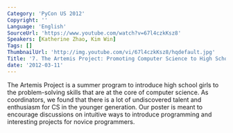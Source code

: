 ```yaml
---
Category: 'PyCon US 2012'
Copyright: ''
Language: 'English'
SourceUrl: 'https://www.youtube.com/watch?v=67l4czkKsz8'
Speakers: [Katherine Zhao, Kim Win]
Tags: []
ThumbnailUrl: 'http://img.youtube.com/vi/67l4czkKsz8/hqdefault.jpg'
Title: '7. The Artemis Project: Promoting Computer Science to High School Girls'
date: '2012-03-11'
---
```

The Artemis Project is a summer program to introduce high school girls to the
problem-solving skills that are at the core of computer science. As
coordinators, we found that there is a lot of undiscovered talent and
enthusiasm for CS in the younger generation. Our poster is meant to encourage
discussions on intuitive ways to introduce programming and interesting
projects for novice programmers.
